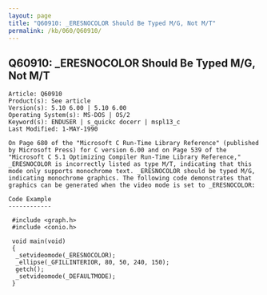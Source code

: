 ```yaml
---
layout: page
title: "Q60910: _ERESNOCOLOR Should Be Typed M/G, Not M/T"
permalink: /kb/060/Q60910/
---
```


## Q60910: _ERESNOCOLOR Should Be Typed M/G, Not M/T

	Article: Q60910
	Product(s): See article
	Version(s): 5.10 6.00 | 5.10 6.00
	Operating System(s): MS-DOS | OS/2
	Keyword(s): ENDUSER | s_quickc docerr | mspl13_c
	Last Modified: 1-MAY-1990
	
	On Page 680 of the "Microsoft C Run-Time Library Reference" (published
	by Microsoft Press) for C version 6.00 and on Page 539 of the
	"Microsoft C 5.1 Optimizing Compiler Run-Time Library Reference,"
	_ERESNOCOLOR is incorrectly listed as type M/T, indicating that this
	mode only supports monochrome text. _ERESNOCOLOR should be typed M/G,
	indicating monochrome graphics. The following code demonstrates that
	graphics can be generated when the video mode is set to _ERESNOCOLOR:
	
	Code Example
	------------
	
	 #include <graph.h>
	 #include <conio.h>
	
	 void main(void)
	 {
	  _setvideomode(_ERESNOCOLOR);
	  _ellipse(_GFILLINTERIOR, 80, 50, 240, 150);
	  getch();
	  _setvideomode(_DEFAULTMODE);
	 }
